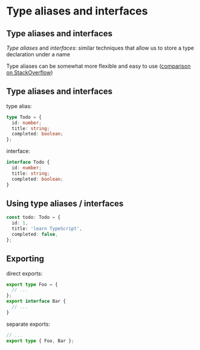 # Type aliases and interfaces

## Type aliases and interfaces

_Type aliases_ and _interfaces_: similar techniques that allow us to store a type declaration under a name

Type aliases can be somewhat more flexible and easy to use ([comparison on StackOverflow](https://stackoverflow.com/questions/37233735))

## Type aliases and interfaces

type alias:

```ts
type Todo = {
  id: number;
  title: string;
  completed: boolean;
};
```

interface:

```ts
interface Todo {
  id: number;
  title: string;
  completed: boolean;
}
```

## Using type aliases / interfaces

```ts
const todo: Todo = {
  id: 1,
  title: 'learn TypeScript',
  completed: false,
};
```

## Exporting

direct exports:

```ts
export type Foo = {
  // ...
};
export interface Bar {
  // ...
}
```

separate exports:

```ts
// ...
export type { Foo, Bar };
```
